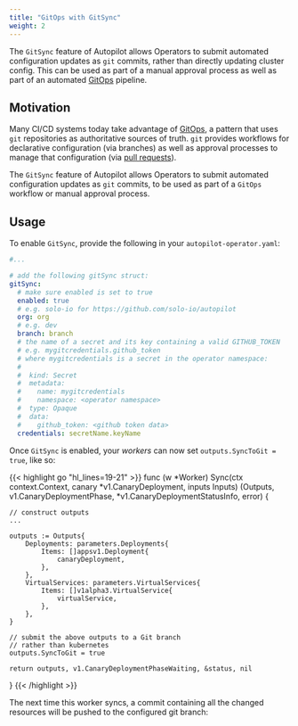 ```yaml
---
title: "GitOps with GitSync"
weight: 2
---
```


The `GitSync` feature of Autopilot allows Operators to submit automated configuration updates as `git` commits, rather than directly updating cluster config. This can be used as part of a manual approval process as well as part of an automated [GitOps](https://www.weave.works/technologies/gitops/) pipeline.

## Motivation

Many CI/CD systems today take advantage of [GitOps](https://www.weave.works/technologies/gitops/), a pattern that uses `git` repositories as authoritative sources of truth. `git` provides workflows for declarative configuration (via branches) as well as approval processes to manage that configuration (via [pull requests](https://www.weave.works/blog/gitops-operations-by-pull-request)).

The `GitSync` feature of Autopilot allows Operators to submit automated configuration updates as `git` commits, to be used as part of a `GitOps` workflow or manual approval process.

## Usage

To enable `GitSync`, provide the following in your `autopilot-operator.yaml`:

```yaml
#...

# add the following gitSync struct: 
gitSync:
  # make sure enabled is set to true 
  enabled: true
  # e.g. solo-io for https://github.com/solo-io/autopilot
  org: org
  # e.g. dev
  branch: branch
  # the name of a secret and its key containing a valid GITHUB_TOKEN
  # e.g. mygitcredentials.github_token
  # where mygitcredentials is a secret in the operator namespace:
  # 
  #  kind: Secret
  #  metadata:
  #    name: mygitcredentials
  #    namespace: <operator namespace>
  #  type: Opaque
  #  data:
  #    github_token: <github token data>
  credentials: secretName.keyName
```

Once `GitSync` is enabled, your *workers* can now set `outputs.SyncToGit = true`, like so:

{{< highlight go "hl_lines=19-21" >}}
func (w *Worker) Sync(ctx context.Context, canary *v1.CanaryDeployment, inputs Inputs) (Outputs, v1.CanaryDeploymentPhase, *v1.CanaryDeploymentStatusInfo, error) {
	
	// construct outputs
	...
	
	outputs := Outputs{
        Deployments: parameters.Deployments{
            Items: []appsv1.Deployment{
                canaryDeployment,
            },
        },
        VirtualServices: parameters.VirtualServices{
            Items: []v1alpha3.VirtualService{
                virtualService,
            },
        },
    }

    // submit the above outputs to a Git branch
    // rather than kubernetes
    outputs.SyncToGit = true

	return outputs, v1.CanaryDeploymentPhaseWaiting, &status, nil
}
{{< /highlight >}}

The next time this worker syncs, a commit containing all the changed resources will be pushed to the configured git branch:

